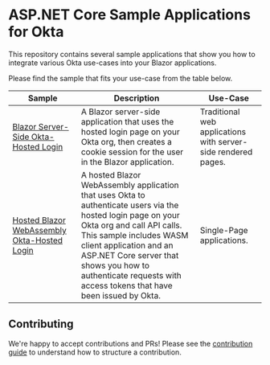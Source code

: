 # ASP.NET Core Sample Applications for Okta

This repository contains several sample applications that show you how to integrate various Okta use-cases into your Blazor applications.

Please find the sample that fits your use-case from the table below.


| Sample | Description | Use-Case |
|--------|-------------|----------|
| [Blazor Server-Side Okta-Hosted Login](/server-side/okta-hosted-login) | A Blazor server-side application that uses the hosted login page on your Okta org, then creates a cookie session for the user in the Blazor application. | Traditional web applications with server-side rendered pages. |
| [Hosted Blazor WebAssembly Okta-Hosted Login](/web-assembly/hosted/okta-hosted-login) |  A hosted Blazor WebAssembly application that uses Okta to authenticate users via the hosted login page on your Okta org and call API calls. This sample includes WASM client application and an ASP.NET Core server that shows you how to authenticate requests with access tokens that have been issued by Okta. | Single-Page applications. |


## Contributing
 
We're happy to accept contributions and PRs! Please see the [contribution guide](CONTRIBUTING.md) to understand how to structure a contribution.
